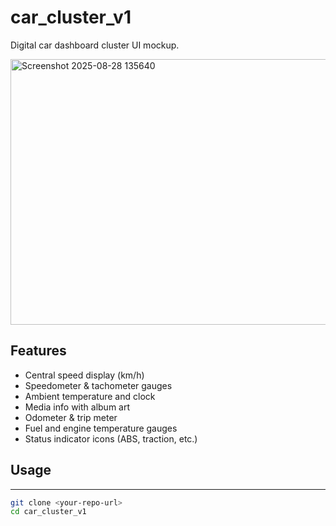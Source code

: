 # car_cluster_v1

Digital car dashboard cluster UI mockup.

<img width="792" height="425" alt="Screenshot 2025-08-28 135640" src="https://github.com/user-attachments/assets/7f91f892-5bc5-448e-9c50-91f40b4f89aa" />

## Features
- Central speed display (km/h)
- Speedometer & tachometer gauges
- Ambient temperature and clock
- Media info with album art
- Odometer & trip meter
- Fuel and engine temperature gauges
- Status indicator icons (ABS, traction, etc.)

## Usage
--- 
```bash
git clone <your-repo-url>
cd car_cluster_v1
